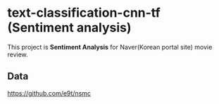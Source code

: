 # text-classification-cnn-tf (Sentiment analysis)

This project is **Sentiment Analysis** for Naver(Korean portal site) movie review.

## Data
https://github.com/e9t/nsmc





